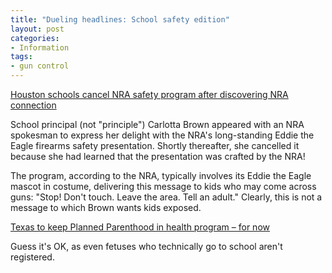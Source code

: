 ```yaml
---
title: "Dueling headlines: School safety edition"
layout: post
categories:
- Information
tags:
- gun control
---
```


[Houston schools cancel NRA safety program after discovering NRA connection](https://hotair.com/archives/2013/05/01/houston-schools-cancel-nra-safety-program-after-discovering-nra-connection/)

School principal (not "principle") Carlotta Brown appeared with an NRA spokesman to express her delight with the NRA's long-standing Eddie the Eagle firearms safety presentation. Shortly thereafter, she cancelled it because she had learned that the presentation was crafted by the NRA!

The program, according to the NRA, typically involves its Eddie the Eagle mascot in costume, delivering this message to kids who may come across guns: "Stop! Don't touch. Leave the area. Tell an adult." Clearly, this is not a message to which Brown wants kids exposed.

[Texas to keep Planned Parenthood in health program – for now](https://www.chron.com/news/houston-texas/houston/article/Texas-to-keep-Planned-Parenthood-in-health-3997333.php)

Guess it's OK, as even fetuses who technically go to school aren't registered.